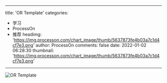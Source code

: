 
---
title: 'OR Template'
categories: 
 - 学习
 - ProcessOn
 - 推荐
headimg: 'https://img.processon.com/chart_image/thumb/5637873fe4b03a7c1d4cf7e3.png'
author: ProcessOn
comments: false
date: 2022-01-02 06:28:30
thumbnail: 'https://img.processon.com/chart_image/thumb/5637873fe4b03a7c1d4cf7e3.png'
---

<div>   
<img class="thumb" alt="OR Template" src="https://img.processon.com/chart_image/thumb/5637873fe4b03a7c1d4cf7e3.png" referrerpolicy="no-referrer">
<p></p>  
</div>
            